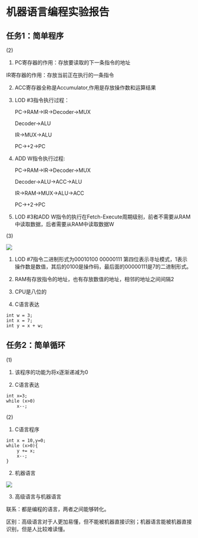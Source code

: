 # 机器语言编程实验报告

## 任务1：简单程序

(2)
1. PC寄存器的作用：存放要读取的下一条指令的地址

IR寄存器的作用：存放当前正在执行的一条指令

2. ACC寄存器全称是Accumulator,作用是存放操作数和运算结果

3. LOD #3指令执行过程：

    PC&rarr;RAM&rarr;IR&rarr;Decoder&rarr;MUX

    Decoder&rarr;ALU

    IR&rarr;MUX&rarr;ALU

    PC&rarr;+2&rarr;PC

4. ADD W指令执行过程:

    PC&rarr;RAM&rarr;IR&rarr;Decoder&rarr;MUX

    Decoder&rarr;ALU&rarr;ACC&rarr;ALU

    IR&rarr;RAM&rarr;MUX&rarr;ALU&rarr;ACC

    PC&rarr;+2&rarr;PC

5. LOD #3和ADD W指令的执行在Fetch-Execute周期级别，前者不需要从RAM中读取数据，后者需要从RAM中读取数据W


(3)

![](https://img-blog.csdnimg.cn/20181125172058253.PNG?x-oss-process=image/watermark,type_ZmFuZ3poZW5naGVpdGk,shadow_10,text_aHR0cHM6Ly9ibG9nLmNzZG4ubmV0L3dlaXhpbl80MzM0NzA5NQ==,size_16,color_FFFFFF,t_70)

1. LOD #7指令二进制形式为00010100 00000111
    第四位表示寻址模式，1表示操作数是数值，其后的0100是操作码，最后面的00000111是7的二进制形式。
    
2. RAM有存放指令的地址，也有存放数值的地址，相邻的地址之间间隔2

3. CPU是八位的

4. C语言表达

```
int w = 3;
int x = 7;
int y = x + w;
```

## 任务2：简单循环

(1)
1. 该程序的功能为将x逐渐递减为0

2. C语言表达

```
int x=3;
while (x>0)
    x--;
```

(2)
1. C语言程序

```
int x = 10,y=0;
while (x>0){
    y += x;
    x--;
}  
```

2. 机器语言

![](https://img-blog.csdnimg.cn/20181125171850956.PNG?x-oss-process=image/watermark,type_ZmFuZ3poZW5naGVpdGk,shadow_10,text_aHR0cHM6Ly9ibG9nLmNzZG4ubmV0L3dlaXhpbl80MzM0NzA5NQ==,size_16,color_FFFFFF,t_70)

3. 高级语言与机器语言

联系：都是编程的语言，两者之间能够转化。

区别：高级语言对于人更加易懂，但不能被机器直接识别；机器语言能被机器直接识别，但是人比较难读懂。


